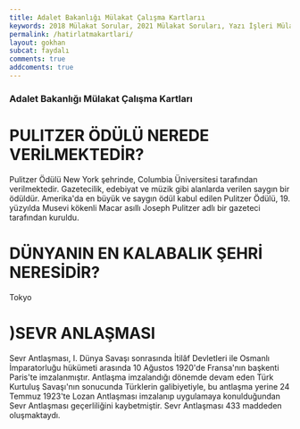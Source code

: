```yaml
---
title: Adalet Bakanlığı Mülakat Çalışma Kartlarıı
keywords: 2018 Mülakat Sorular, 2021 Mülakat Soruları, Yazı İşleri Mülakat Soruları, Adalet Mülakat Soruları, Adalet Bakanlığı Mülakat Soruları
permalink: /hatirlatmakartlari/
layout: gokhan
subcat: faydalı
comments: true
addcoments: true
---
```


<div class="card-header">
  <h3 class="card-title">Adalet Bakanlığı Mülakat Çalışma Kartları</h3>
</div>
<div class="card-body">
  <div class="mb-3">    
    <div id="hatirlatmacarousel" class="carousel slide" data-ride="carousel">
    <div class="carousel-inner">
        <div class="carousel-item active">
            <h1 class="text-center">PULITZER ÖDÜLÜ NEREDE VERİLMEKTEDİR?</h1>
            <span class="text-justify">Pulitzer Ödülü New York şehrinde, Columbia
            Üniversitesi tarafından verilmektedir.
            Gazetecilik, edebiyat ve müzik gibi alanlarda verilen
            saygın bir ödüldür. Amerika'da en büyük ve saygın
            ödül kabul edilen Pulitzer Ödülü, 19. yüzyılda
            Musevi kökenli Macar asıllı Joseph Pulitzer adlı bir
            gazeteci tarafından kuruldu.</span>
        </div>
        <div class="carousel-item">
            <h1 class="text-center">DÜNYANIN EN KALABALIK ŞEHRİ NERESİDİR?</h1>
            <span class="text-justify">Tokyo</span>
        </div>
        <div class="carousel-item">
             <h1 class="text-center">)SEVR ANLAŞMASI</h1>
            <span class="text-justify">Sevr Antlaşması, I. Dünya Savaşı sonrasında İtilâf
            Devletleri ile Osmanlı İmparatorluğu hükümeti
            arasında 10 Ağustos 1920'de Fransa'nın başkenti
            Paris'te imzalanmıştır. Antlaşma imzalandığı
            dönemde devam eden Türk Kurtuluş Savaşı'nın
            sonucunda Türklerin galibiyetiyle, bu antlaşma
            yerine 24 Temmuz 1923'te Lozan Antlaşması
            imzalanıp uygulamaya konulduğundan Sevr
            Antlaşması geçerliliğini kaybetmiştir.
            Sevr Antlaşması 433 maddeden oluşmaktaydı.</span>
        </div>
    </div>
    </div>
  </div>
</div>
